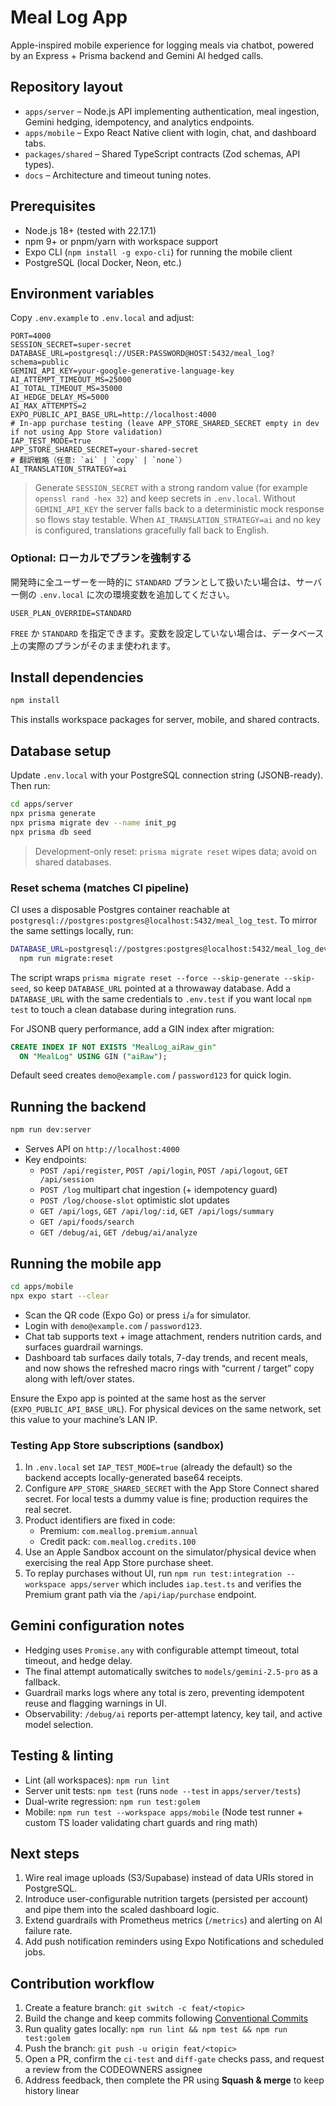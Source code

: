 # Meal Log App

Apple-inspired mobile experience for logging meals via chatbot, powered by an Express + Prisma backend and Gemini AI hedged calls.

## Repository layout

- `apps/server` – Node.js API implementing authentication, meal ingestion, Gemini hedging, idempotency, and analytics endpoints.
- `apps/mobile` – Expo React Native client with login, chat, and dashboard tabs.
- `packages/shared` – Shared TypeScript contracts (Zod schemas, API types).
- `docs` – Architecture and timeout tuning notes.

## Prerequisites

- Node.js 18+ (tested with 22.17.1)
- npm 9+ or pnpm/yarn with workspace support
- Expo CLI (`npm install -g expo-cli`) for running the mobile client
- PostgreSQL (local Docker, Neon, etc.)

## Environment variables

Copy `.env.example` to `.env.local` and adjust:

```
PORT=4000
SESSION_SECRET=super-secret
DATABASE_URL=postgresql://USER:PASSWORD@HOST:5432/meal_log?schema=public
GEMINI_API_KEY=your-google-generative-language-key
AI_ATTEMPT_TIMEOUT_MS=25000
AI_TOTAL_TIMEOUT_MS=35000
AI_HEDGE_DELAY_MS=5000
AI_MAX_ATTEMPTS=2
EXPO_PUBLIC_API_BASE_URL=http://localhost:4000
# In-app purchase testing (leave APP_STORE_SHARED_SECRET empty in dev if not using App Store validation)
IAP_TEST_MODE=true
APP_STORE_SHARED_SECRET=your-shared-secret
# 翻訳戦略（任意: `ai` | `copy` | `none`）
AI_TRANSLATION_STRATEGY=ai
```

> Generate `SESSION_SECRET` with a strong random value (for example `openssl rand -hex 32`) and keep secrets in `.env.local`.
> Without `GEMINI_API_KEY` the server falls back to a deterministic mock response so flows stay testable. When `AI_TRANSLATION_STRATEGY=ai` and no key is configured, translations gracefully fall back to English.

### Optional: ローカルでプランを強制する

開発時に全ユーザーを一時的に `STANDARD` プランとして扱いたい場合は、サーバー側の `.env.local` に次の環境変数を追加してください。

```
USER_PLAN_OVERRIDE=STANDARD
```

`FREE` か `STANDARD` を指定できます。変数を設定していない場合は、データベース上の実際のプランがそのまま使われます。

## Install dependencies

```bash
npm install
```

This installs workspace packages for server, mobile, and shared contracts.

## Database setup

Update `.env.local` with your PostgreSQL connection string (JSONB-ready). Then run:

```bash
cd apps/server
npx prisma generate
npx prisma migrate dev --name init_pg
npx prisma db seed
```

> Development-only reset: `prisma migrate reset` wipes data; avoid on shared databases.

### Reset schema (matches CI pipeline)

CI uses a disposable Postgres container reachable at `postgresql://postgres:postgres@localhost:5432/meal_log_test`. To mirror the same settings locally, run:

```bash
DATABASE_URL=postgresql://postgres:postgres@localhost:5432/meal_log_dev?schema=public \
  npm run migrate:reset
```

The script wraps `prisma migrate reset --force --skip-generate --skip-seed`, so keep `DATABASE_URL` pointed at a throwaway database. Add a `DATABASE_URL` with the same credentials to `.env.test` if you want local `npm test` to touch a clean database during integration runs.

For JSONB query performance, add a GIN index after migration:

```sql
CREATE INDEX IF NOT EXISTS "MealLog_aiRaw_gin"
  ON "MealLog" USING GIN ("aiRaw");
```


Default seed creates `demo@example.com` / `password123` for quick login.

## Running the backend

```bash
npm run dev:server
```

- Serves API on `http://localhost:4000`
- Key endpoints:
  - `POST /api/register`, `POST /api/login`, `POST /api/logout`, `GET /api/session`
  - `POST /log` multipart chat ingestion (+ idempotency guard)
  - `POST /log/choose-slot` optimistic slot updates
  - `GET /api/logs`, `GET /api/log/:id`, `GET /api/logs/summary`
  - `GET /api/foods/search`
  - `GET /debug/ai`, `GET /debug/ai/analyze`

## Running the mobile app

```bash
cd apps/mobile
npx expo start --clear
```

- Scan the QR code (Expo Go) or press `i`/`a` for simulator.
- Login with `demo@example.com` / `password123`.
- Chat tab supports text + image attachment, renders nutrition cards, and surfaces guardrail warnings.
- Dashboard tab surfaces daily totals, 7-day trends, and recent meals, and now shows the refreshed macro rings with “current / target” copy along with left/over states.

Ensure the Expo app is pointed at the same host as the server (`EXPO_PUBLIC_API_BASE_URL`). For physical devices on the same network, set this value to your machine’s LAN IP.

### Testing App Store subscriptions (sandbox)

1. In `.env.local` set `IAP_TEST_MODE=true` (already the default) so the backend accepts locally-generated base64 receipts.
2. Configure `APP_STORE_SHARED_SECRET` with the App Store Connect shared secret. For local tests a dummy value is fine; production requires the real secret.
3. Product identifiers are fixed in code:
   - Premium: `com.meallog.premium.annual`
   - Credit pack: `com.meallog.credits.100`
4. Use an Apple Sandbox account on the simulator/physical device when exercising the real App Store purchase sheet.
5. To replay purchases without UI, run `npm run test:integration --workspace apps/server` which includes `iap.test.ts` and verifies the Premium grant path via the `/api/iap/purchase` endpoint.

## Gemini configuration notes

- Hedging uses `Promise.any` with configurable attempt timeout, total timeout, and hedge delay.
- The final attempt automatically switches to `models/gemini-2.5-pro` as a fallback.
- Guardrail marks logs where any total is zero, preventing idempotent reuse and flagging warnings in UI.
- Observability: `/debug/ai` reports per-attempt latency, key tail, and active model selection.

## Testing & linting

- Lint (all workspaces): `npm run lint`
- Server unit tests: `npm test` (runs `node --test` in `apps/server/tests`)
- Dual-write regression: `npm run test:golem`
- Mobile: `npm run test --workspace apps/mobile` (Node test runner + custom TS loader validating chart guards and ring math)

## Next steps

1. Wire real image uploads (S3/Supabase) instead of data URIs stored in PostgreSQL.
2. Introduce user-configurable nutrition targets (persisted per account) and pipe them into the scaled dashboard logic.
3. Extend guardrails with Prometheus metrics (`/metrics`) and alerting on AI failure rate.
4. Add push notification reminders using Expo Notifications and scheduled jobs.

## Contribution workflow

1. Create a feature branch: `git switch -c feat/<topic>`
2. Build the change and keep commits following [Conventional Commits](https://www.conventionalcommits.org/en/v1.0.0/)
3. Run quality gates locally: `npm run lint && npm test && npm run test:golem`
4. Push the branch: `git push -u origin feat/<topic>`
5. Open a PR, confirm the `ci-test` and `diff-gate` checks pass, and request a review from the CODEOWNERS assignee
6. Address feedback, then complete the PR using **Squash & merge** to keep history linear
